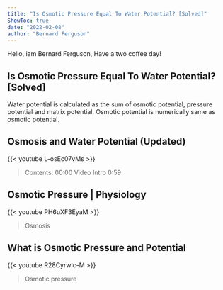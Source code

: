 ```yaml
---
title: "Is Osmotic Pressure Equal To Water Potential? [Solved]"
ShowToc: true 
date: "2022-02-08"
author: "Bernard Ferguson" 
---
```


Hello, iam Bernard Ferguson, Have a two coffee day!
## Is Osmotic Pressure Equal To Water Potential? [Solved]
Water potential is calculated as the sum of osmotic potential, pressure potential and matrix potential. Osmotic potential is numerically same as osmotic potential.

## Osmosis and Water Potential (Updated)
{{< youtube L-osEc07vMs >}}
>Contents: 00:00 Video Intro 0:59 

## Osmotic Pressure | Physiology
{{< youtube PH6uXF3EyaM >}}
>Osmosis

## What is Osmotic Pressure and Potential
{{< youtube R28Cyrwlc-M >}}
>Osmotic pressure

